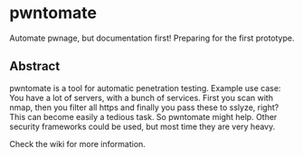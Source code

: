# pwntomate
Automate pwnage, but documentation first!
Preparing for the first prototype.

## Abstract
pwntomate is a tool for automatic penetration testing. Example use case: You have a lot of servers, with a bunch of services. First you scan with nmap, then you filter all https and finally you pass these to sslyze, right? This can become easily a tedious task. So pwntomate might help. Other security frameworks could be used, but most time they are very heavy.

Check the wiki for more information.
